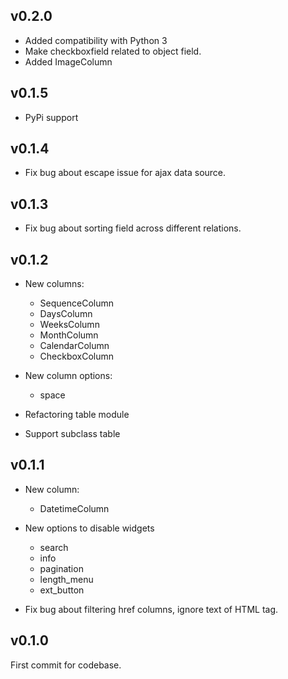 ## v0.2.0
* Added compatibility with Python 3
* Make checkboxfield related to object field.
* Added ImageColumn


## v0.1.5

* PyPi support

## v0.1.4
* Fix bug about escape issue for ajax data source.

## v0.1.3
* Fix bug about sorting field across different relations.

## v0.1.2
* New columns:

    * SequenceColumn
    * DaysColumn
    * WeeksColumn
    * MonthColumn
    * CalendarColumn
    * CheckboxColumn

* New column options:

    * space

* Refactoring table module
* Support subclass table

## v0.1.1

* New column:

    * DatetimeColumn

* New options to disable widgets

    * search
    * info
    * pagination
    * length_menu
    * ext_button

* Fix bug about filtering href columns, ignore text of HTML tag.

## v0.1.0

First commit for codebase.
